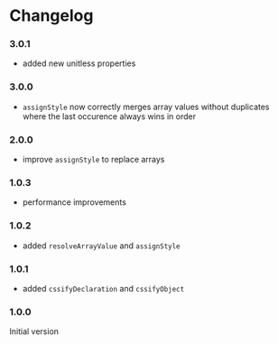 # Changelog

### 3.0.1
* added new unitless properties

### 3.0.0
* `assignStyle` now correctly merges array values without duplicates where the last occurence always wins in order

### 2.0.0
* improve `assignStyle` to replace arrays

### 1.0.3
* performance improvements

### 1.0.2
* added `resolveArrayValue` and `assignStyle`

### 1.0.1
* added `cssifyDeclaration` and `cssifyObject`

### 1.0.0
Initial version
